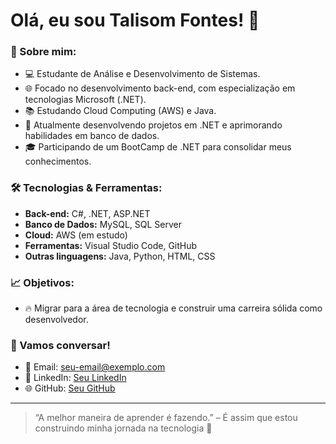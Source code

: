 # Olá, eu sou Talisom Fontes! 👋

### 🚀 Sobre mim:
- 💻 Estudante de Análise e Desenvolvimento de Sistemas.
- 🌐 Focado no desenvolvimento back-end, com especialização em tecnologias Microsoft (.NET).
- 📚 Estudando Cloud Computing (AWS) e Java.
- 🎯 Atualmente desenvolvendo projetos em .NET e aprimorando habilidades em banco de dados.
- 🎓 Participando de um BootCamp de .NET para consolidar meus conhecimentos.


### 🛠 Tecnologias & Ferramentas:
- **Back-end:** C#, .NET, ASP.NET
- **Banco de Dados:** MySQL, SQL Server
- **Cloud:** AWS (em estudo)
- **Ferramentas:** Visual Studio Code, GitHub
- **Outras linguagens:** Java, Python, HTML, CSS

### 📈 Objetivos:
- 🔥 Migrar para a área de tecnologia e construir uma carreira sólida como desenvolvedor.

### 💬 Vamos conversar!
- 📧 Email: [seu-email@exemplo.com](mailto:seu-email@exemplo.com)
- 🔗 LinkedIn: [Seu LinkedIn](https://www.linkedin.com/in/seu-usuario/)
- 🌐 GitHub: [Seu GitHub](https://github.com/seu-usuario)

---

> “A melhor maneira de aprender é fazendo.” – É assim que estou construindo minha jornada na tecnologia 🚀
